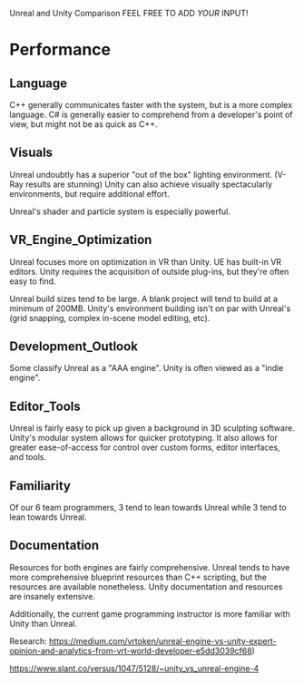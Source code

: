 Unreal and Unity Comparison
FEEL FREE TO ADD *YOUR* INPUT!

# Performance
## Language
C++ generally communicates faster with the system, but is a more complex language. 
C# is generally easier to comprehend from a developer's point of view, but might not be as quick as C++.

## Visuals
Unreal undoubtly has a superior "out of the box" lighting environment. (V-Ray results are stunning)
Unity can also achieve visually spectacularly environments, but require additional effort.

Unreal's shader and particle system is especially powerful.

## VR_Engine_Optimization
Unreal focuses more on optimization in VR than Unity. UE has built-in VR editors.
Unity requires the acquisition of outside plug-ins, but they're often easy to find.

Unreal build sizes tend to be large. A blank project will tend to build at a minimum of 200MB.
Unity's environment building isn't on par with Unreal's (grid snapping, complex in-scene model editing, etc).

## Development_Outlook
Some classify Unreal as a "AAA engine".
Unity is often viewed as a "indie engine".

## Editor_Tools
Unreal is fairly easy to pick up given a background in 3D sculpting software.
Unity's modular system allows for quicker prototyping. It also allows for greater ease-of-access for control over custom forms, editor interfaces, and tools.

## Familiarity
Of our 6 team programmers, 3 tend to lean towards Unreal while 3 tend to lean towards Unreal.

## Documentation
Resources for both engines are fairly comprehensive. Unreal tends to have more comprehensive blueprint resources than C++ scripting, but the resources are available nonetheless.
Unity documentation and resources are insanely extensive. 

Additionally, the current game programming instructor is more familiar with Unity than Unreal.


Research:
https://medium.com/vrtoken/unreal-engine-vs-unity-expert-opinion-and-analytics-from-vrt-world-developer-e5dd3039cf68)

https://www.slant.co/versus/1047/5128/~unity_vs_unreal-engine-4


